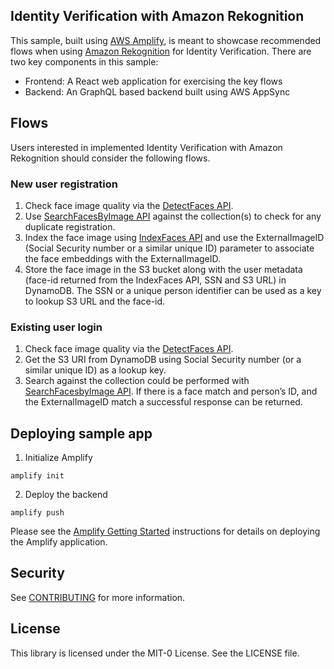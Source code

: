 ## Identity Verification with Amazon Rekognition

This sample, built using [AWS Amplify](https://aws.amazon.com/amplify/), is meant to showcase recommended flows when using [Amazon Rekognition](https://aws.amazon.com/rekognition/) for Identity Verification. There are two key components in this sample:

- Frontend: A React web application for exercising the key flows
- Backend: An GraphQL based backend built using AWS AppSync

## Flows

Users interested in implemented Identity Verification with Amazon Rekognition should consider the following flows.

### New user registration

1. Check face image quality via the [DetectFaces API](https://docs.aws.amazon.com/rekognition/latest/dg/API_DetectFaces.html).
2. Use [SearchFacesByImage API](https://docs.aws.amazon.com/rekognition/latest/dg/API_SearchFacesByImage.html) against the collection(s) to check for any duplicate registration.
3. Index the face image using [IndexFaces API](https://docs.aws.amazon.com/rekognition/latest/dg/API_IndexFaces.html) and use the ExternalImageID (Social Security number or a similar unique ID) parameter to associate the face embeddings with the ExternalImageID.
4. Store the face image in the S3 bucket along with the user metadata (face-id returned from the IndexFaces API, SSN and S3 URL) in DynamoDB. The SSN or a unique person identifier can be used as a key to lookup S3 URL and the face-id.

### Existing user login
1. Check face image quality via the [DetectFaces API](https://docs.aws.amazon.com/rekognition/latest/dg/API_DetectFaces.html).
2. Get the S3 URI from DynamoDB using Social Security number (or a similar unique ID) as a lookup key.
3. Search against the collection could be performed with [SearchFacesbyImage API](https://docs.aws.amazon.com/rekognition/latest/dg/API_SearchFacesByImage.html). If there is a face match and person’s ID, and the ExternalImageID match a successful response can be returned.

## Deploying sample app

1. Initialize Amplify

```
amplify init
```

2. Deploy the backend

```
amplify push
```

Please see the [Amplify Getting Started](https://docs.amplify.aws/start/q/integration/js/) instructions for details on deploying the Amplify application.

## Security

See [CONTRIBUTING](CONTRIBUTING.md#security-issue-notifications) for more information.

## License

This library is licensed under the MIT-0 License. See the LICENSE file.


